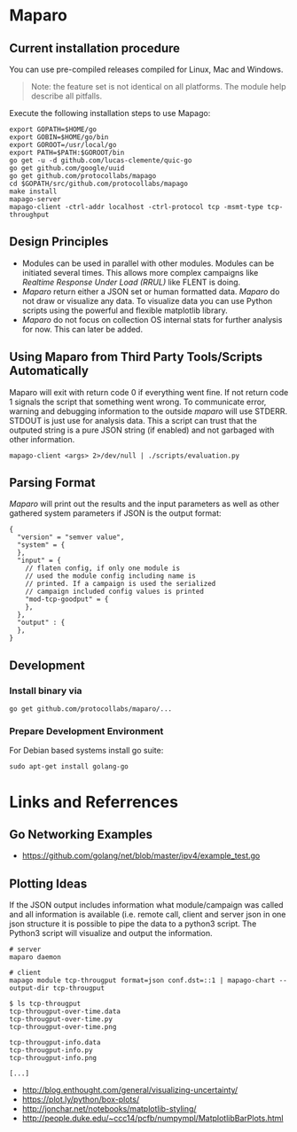 # Maparo

## Current installation procedure

You can use pre-compiled releases compiled for Linux, Mac and Windows.

> Note: the feature set is not identical on all platforms. The module
> help describe all pitfalls.

Execute the following installation steps to use Mapago:

```
export GOPATH=$HOME/go
export GOBIN=$HOME/go/bin
export GOROOT=/usr/local/go
export PATH=$PATH:$GOROOT/bin
go get -u -d github.com/lucas-clemente/quic-go
go get github.com/google/uuid
go get github.com/protocollabs/mapago
cd $GOPATH/src/github.com/protocollabs/mapago
make install
mapago-server
mapago-client -ctrl-addr localhost -ctrl-protocol tcp -msmt-type tcp-throughput
```

## Design Principles

- Modules can be used in parallel with other modules. Modules can be initiated
  several times. This allows more complex campaigns like *Realtime Response Under
  Load (RRUL)* like FLENT is doing.
- *Maparo* return either a JSON set or human formatted data. *Maparo* do
  not draw or visualize any data. To visualize data you can use Python
  scripts using the powerful and flexible matplotlib library.
- *Maparo* do not focus on collection OS internal stats for further analysis
  for now. This can later be added.

## Using Maparo from Third Party Tools/Scripts Automatically

Maparo will exit with return code 0 if everything went fine. If not return code 1 signals
the script that something went wrong. To communicate error, warning and debugging
information to the outside *maparo* will use STDERR. STDOUT is just use for analysis
data. This a script can trust that the outputed string is a pure JSON string (if enabled)
and not garbaged with other information.

```
mapago-client <args> 2>/dev/null | ./scripts/evaluation.py
```

## Parsing Format

*Maparo* will print out the results and the input parameters as well as other
gathered system parameters if JSON is the output format:

```
{
  "version" = "semver value",
  "system" = {
  },
  "input" = {
    // flaten config, if only one module is
    // used the module config including name is
    // printed. If a campaign is used the serialized
    // campaign included config values is printed 
    "mod-tcp-goodput" = {
    },
  },
  "output" : {
  },
}
```

## Development

### Install binary via

```
go get github.com/protocollabs/maparo/...
```

### Prepare Development Environment

For Debian based systems install go suite:

```
sudo apt-get install golang-go
```


# Links and Referrences

## Go Networking Examples

- https://github.com/golang/net/blob/master/ipv4/example_test.go

## Plotting Ideas

If the JSON output includes information what module/campaign
was called and all information is available (i.e. remote call,
client and server json in one json structure it is possible to
pipe the data to a python3 script. The Python3 script will
visualize and output the information.

```
# server
maparo daemon

# client
mapago module tcp-througput format=json conf.dst=::1 | mapago-chart --output-dir tcp-througput

$ ls tcp-througput
tcp-througput-over-time.data
tcp-througput-over-time.py
tcp-througput-over-time.png

tcp-througput-info.data
tcp-througput-info.py
tcp-througput-info.png

[...]
```

- http://blog.enthought.com/general/visualizing-uncertainty/
- https://plot.ly/python/box-plots/
- http://jonchar.net/notebooks/matplotlib-styling/
- http://people.duke.edu/~ccc14/pcfb/numpympl/MatplotlibBarPlots.html
